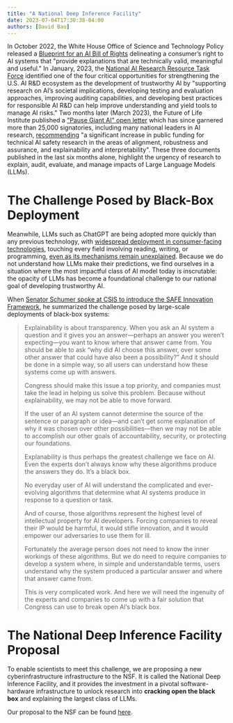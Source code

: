 ```yaml
---
title: "A National Deep Inference Facility"
date: 2023-07-04T17:30:38-04:00
authors: [David Bau]
---
```

In October 2022, the White House Office of Science and Technology Policy released a [Blueprint for an AI Bill of Rights](https://www.whitehouse.gov/ostp/ai-bill-of-rights/) delineating a consumer’s right to AI systems that "provide explanations that are technically valid, meaningful and useful." In January, 2023, the [National AI Research Resource Task Force](http://www.ai.gov/wp-content/uploads/2023/01/NAIRR-TF-Final-Report-2023.pdf) identified one of the four critical opportunities for strengthening the U.S. AI R&D ecosystem as the development of trustworthy AI by "supporting research on AI’s societal implications, developing testing and evaluation approaches, improving auditing capabilities, and developing best practices for responsible AI R&D can help improve understanding and yield tools to manage AI risks." Two months later (March 2023), the Future of Life Institute published a ["Pause Giant AI" open letter](https://futureoflife.org/open-letter/pause-giant-ai-experiments/) which has since garnered more than 25,000 signatories, including many national leaders in AI research, [recommending](https://futureoflife.org/wp-content/uploads/2023/04/FLI_Policymaking_In_The_Pause.pdf) "a significant increase in public funding for technical AI safety research in the areas of alignment, robustness and assurance, and explainability and interpretability". These three documents published in the last six months alone, highlight the urgency of research to explain, audit, evaluate, and manage impacts of Large Language Models (LLMs).

# The Challenge Posed by Black-Box Deployment

Meanwhile, LLMs such as ChatGPT are being adopted more quickly than any previous technology, with [widespread deployment in consumer-facing technologies](https://www.nytimes.com/2023/02/16/technology/bingchatbot-microsoft-chatgpt.html), touching every
field involving reading, writing, or programming, [even as its mechanisms remain unexplained](https://www.sciencedirect.com/science/article/pii/S0268401223000233).  Because we do not understand how LLMs make their predictions, we find ourselves in a situation where the most impactful class of AI model today is inscrutable: the opacity of LLMs has become a foundational challenge to our national goal of developing trustworthy AI.

When [Senator Schumer spoke at CSIS to introduce the SAFE Innovation Framework](https://www.csis.org/events/sen-chuck-schumer-launches-safe-innovation-ai-age-csis), he summarized the challenge posed by large-scale deployments of black-box systems:

> Explainability is about transparency. When you ask an AI system a question and it gives you an answer—perhaps an answer you weren’t expecting—you want to know where that answer came from.  You should be able to ask “why did AI choose this answer, over some other answer that could have also been a possibility?” And it should be done in a simple way, so all users can understand how these systems come up with answers.
>
> Congress should make this issue a top priority, and companies must take the lead in helping us solve this problem. Because without explainability, we may not be able to move forward.
>
> If the user of an AI system cannot determine the source of the sentence or paragraph or idea—and can’t get some explanation of why it was chosen over other possibilities—then we may not be able to accomplish our other goals of accountability, security, or protecting our foundations.
> 
> Explanability is thus perhaps the greatest challenge we face on AI. Even the experts don’t always know why these algorithms produce the answers they do. It’s a black box.
>
> No everyday user of AI will understand the complicated and ever-evolving algorithms that determine what AI systems produce in response to a question or task.
>
> And of course, those algorithms represent the highest level of intellectual property for AI developers. Forcing companies to reveal their IP would be harmful, it would stifle innovation, and it would empower our adversaries to use them for ill.
>
> Fortunately the average person does not need to know the inner workings of these algorithms. But we do need to require companies to develop a system where, in simple and understandable terms, users understand why the system produced a particular answer and where that answer came from.
>
> This is very complicated work. And here we will need the ingenuity of the experts and companies to come up with a fair solution that Congress can use to break open AI’s black box.

# The National Deep Inference Facility Proposal

To enable scientists to meet this challenge, we are proposing a new cyberinfrastructure infrastructure to the NSF.  It is called the National Deep Inference Facility, and it provides the investment in a pivotal software-hardware infrastructure to unlock research into **cracking open the black box** and explaining the largest class of LLMs.

Our proposal to the NSF can be found [here](http://ndif.us/).
